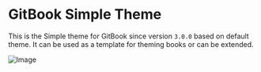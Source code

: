 # GitBook Simple Theme

This is the Simple theme for GitBook since version `3.0.0` based on default theme. It can be used as a template for theming books or can be extended.

![Image](https://raw.github.com/GitbookIO/theme-default/master/preview.png)
